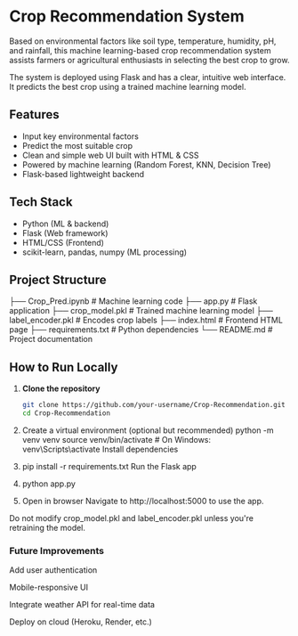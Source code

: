 # Crop Recommendation System

Based on environmental factors like soil type, temperature, humidity, pH, and rainfall, this machine learning-based crop recommendation system assists farmers or agricultural enthusiasts in selecting the best crop to grow.

The system is deployed using Flask and has a clear, intuitive web interface. It predicts the best crop using a trained machine learning model.

## Features

- Input key environmental factors
- Predict the most suitable crop
- Clean and simple web UI built with HTML & CSS
- Powered by machine learning (Random Forest, KNN, Decision Tree)
- Flask-based lightweight backend

## Tech Stack

- Python (ML & backend)
- Flask (Web framework)
- HTML/CSS (Frontend)
- scikit-learn, pandas, numpy (ML processing)

## Project Structure

├── Crop_Pred.ipynb # Machine learning code
├── app.py # Flask application
├── crop_model.pkl # Trained machine learning model
├── label_encoder.pkl # Encodes crop labels
├── index.html # Frontend HTML page
├── requirements.txt # Python dependencies
└── README.md # Project documentation


##  How to Run Locally

1. **Clone the repository**
   ```bash
   git clone https://github.com/your-username/Crop-Recommendation.git
   cd Crop-Recommendation

2. Create a virtual environment (optional but recommended)
  python -m venv venv
  source venv/bin/activate  # On Windows: venv\Scripts\activate
  Install dependencies

3. pip install -r requirements.txt
   Run the Flask app

4. python app.py

5. Open in browser
   Navigate to http://localhost:5000 to use the app.


Do not modify crop_model.pkl and label_encoder.pkl unless you're retraining the model.


### Future Improvements

Add user authentication

Mobile-responsive UI

Integrate weather API for real-time data

Deploy on cloud (Heroku, Render, etc.)



